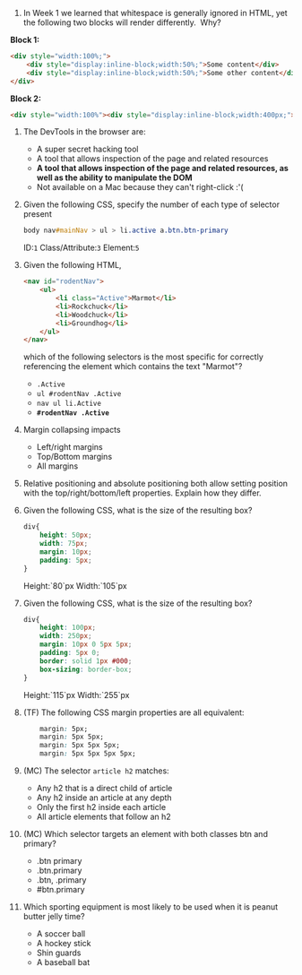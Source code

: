 1. In Week 1 we learned that whitespace is generally ignored in HTML, yet the following two blocks will render differently.  Why?

**Block 1:**
```html
<div style="width:100%;">
    <div style="display:inline-block;width:50%;">Some content</div>
    <div style="display:inline-block;width:50%;">Some other content</div>
</div>
```
**Block 2:**
```html
<div style="width:100%"><div style="display:inline-block;width:400px;">Some content</div><div style="display:inline-block;width:400px;">Some other content</div></div>
```

1.  The DevTools in the browser are:
    - A super secret hacking tool
    - A tool that allows inspection of the page and related resources
    - **A tool that allows inspection of the page and related resources, as well as the ability to manipulate the DOM**
    - Not available on a Mac because they can't right-click :'(

1. Given the following CSS, specify the number of each type of selector present
    ```css
    body nav#mainNav > ul > li.active a.btn.btn-primary
    ```
    ID:`1` Class/Attribute:`3` Element:`5`
1. Given the following HTML,  
    ```html
    <nav id="rodentNav">
        <ul>
            <li class="Active">Marmot</li>
            <li>Rockchuck</li>
            <li>Woodchuck</li>
            <li>Groundhog</li>
        </ul>
    </nav>
    ```
    which of the following selectors is the most specific for correctly referencing the element which contains the text "Marmot"?

    - `.Active`
    - `ul #rodentNav .Active`
    - `nav ul li.Active`
    - **`#rodentNav .Active`**
    

1. Margin collapsing impacts
    - Left/right margins
    - Top/Bottom margins
    - All margins

1. Relative positioning and absolute positioning both allow setting position with the top/right/bottom/left properties.  Explain how they differ.

1. Given the following CSS, what is the size of the resulting box?
    ```css
    div{
        height: 50px;
        width: 75px;
        margin: 10px;
        padding: 5px; 
    }
    ```
    Height:\`80\`px Width:\`105\`px

1. Given the following CSS, what is the size of the resulting box?
    ```css
    div{
        height: 100px;
        width: 250px;
        margin: 10px 0 5px 5px;
        padding: 5px 0;
        border: solid 1px #000; 
        box-sizing: border-box;
    }
    ```
    Height:\`115\`px Width:\`255\`px
1. (TF)  The following CSS margin properties are all equivalent:  
    ```css
        margin: 5px;
        margin: 5px 5px;
        margin: 5px 5px 5px;
        margin: 5px 5px 5px 5px;
    ```
1. (MC) The selector `article h2` matches:
    - Any h2 that is a direct child of article
    - Any h2 inside an article at any depth
    - Only the first h2 inside each article
    - All article elements that follow an h2

1. (MC) Which selector targets an element with both classes btn and primary?
    - .btn primary
    - .btn.primary
    - .btn, .primary
    - #btn.primary

1. Which sporting equipment is most likely to be used when it is peanut butter jelly time?
    - A soccer ball
    - A hockey stick
    - Shin guards
    - A baseball bat